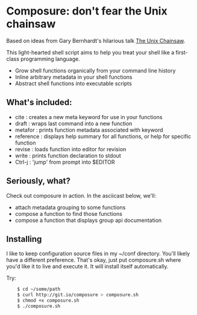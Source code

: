 # Composure: don't fear the Unix chainsaw

Based on ideas from Gary Bernhardt's hilarious talk [The Unix
Chainsaw](http://www.confreaks.com/videos/615-cascadiaruby2011-the-unix-chainsaw).

This light-hearted shell script aims to help you treat your shell like a
first-class programming language.

* Grow shell functions organically from your command line history
* Inline arbitrary metadata in your shell functions
* Abstract shell functions into executable scripts

## What's included:

 * cite      : creates a new meta keyword for use in your functions
 * draft     : wraps last command into a new function
 * metafor   : prints function metadata associated with keyword
 * reference : displays help summary for all functions, or help for specific function
 * revise    : loads function into editor for revision
 * write     : prints function declaration to stdout
 * Ctrl-j    : 'jump' from prompt into $EDITOR

## Seriously, what?

Check out composure in action. In the asciicast below, we'll:

 * attach metadata grouping to some functions
 * compose a function to find those functions
 * compose a function that displays group api documentation

## Installing

I like to keep configuration source files in my ~/conf directory. You'll likely
have a different preference. That's okay, just put composure.sh where you'd
like it to live and execute it. It will install itself automatically.

Try:

```bash
    $ cd ~/some/path
    $ curl http://git.io/composure > composure.sh
    $ chmod +x composure.sh
    $ ./composure.sh
```
